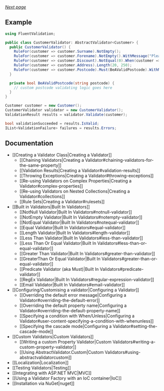 _[Next page](https://github.com/JeremySkinner/FluentValidation/wiki/Creating-a-Validator)_

## Example

```csharp
using FluentValidation;

public class CustomerValidator: AbstractValidator<Customer> {
  public CustomerValidator() {
    RuleFor(customer => customer.Surname).NotEmpty();
    RuleFor(customer => customer.Forename).NotEmpty().WithMessage("Please specify a first name");
    RuleFor(customer => customer.Discount).NotEqual(0).When(customer => customer.HasDiscount);
    RuleFor(customer => customer.Address).Length(20, 250);
    RuleFor(customer => customer.Postcode).Must(BeAValidPostcode).WithMessage("Please specify a valid postcode");
  }

  private bool BeAValidPostcode(string postcode) {
    // custom postcode validating logic goes here
  }
}

Customer customer = new Customer();
CustomerValidator validator = new CustomerValidator();
ValidationResult results = validator.Validate(customer);

bool validationSucceeded = results.IsValid;
IList<ValidationFailure> failures = results.Errors;
```

## Documentation
- [[Creating a Validator Class|Creating a Validator]]
  * [[Chaining Validators|Creating a Validator#chaining-validators-for-the-same-property]]
  * [[Validation Results|Creating a Validator#validation-results]]
  * [[Throwing Exceptions|Creating a Validator#throwing-exceptions]]
  * [[Re-using Validators on Complex Properties|Creating a Validator#complex-properties]]
  * [[Re-using Validators on Nested Collections|Creating a Validator#collections]]
  * [[Rule Sets|Creating a Validator#rulesets]]
- [[Built in Validators|Built In Validators]]
  * [[NotNull Validator|Built In Validators#notnull-validator]]
  * [[NotEmpty Validator|Built In Validators#notempty-validator]]
  * [[NotEqual Validator|Built In Validators#notequal-validator]]
  * [[Equal Validator|Built In Validators#equal-validator]]
  * [[Length Validator|Built In Validators#length-validator]]
  * [[Less Than Validator|Built In Validators#less-than-validator]]
  * [[Less Than Or Equal Validator|Built In Validators#less-than-or-equal-validator]]
  * [[Greater Than Validator|Built In Validators#greater-than-validator]]
  * [[GreaterThan Or Equal Validator|Built In Validators#greater-than-or-equal-validator]]
  * [[Predicate Validator (aka Must)|Built In Validators#predicate-validator]]
  * [[RegEx Validator|Built In Validators#regular-expression-validator]]
  * [[Email Validator|Built In Validators#email-validator]]
- [[Configuring/Customising a validator|Configuring a Validator]]
  * [[Overriding the default error message|Configuring a Validator#overriding-the-default-error]]
  * [[Overriding the default property name|Configuring a Validator#overriding-the-default-property-name]]
  * [[Specifying a condition with When/Unless|Configuring a Validator#user-content-specifying-a-condition-with-whenunless]]
  * [[Specifying the cascade mode|Configuring a Validator#setting-the-cascade-mode]]
- [[Custom Validators|Custom Validators]]
  * [[Writing a custom Property Validator|Custom Validators#writing-a-custom-property-validator]]
  * [[Using AbstractValidator.Custom|Custom Validators#using-abstractvalidatorcustom]]
- [[Localization|Localization]]
- [[Testing Validators|Testing]]
- [[Integrating with ASP.NET MVC|MVC]]
- [[Using a Validator Factory with an IoC container|IoC]]
- [[Installation via NuGet|nuget]]
